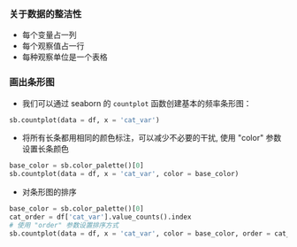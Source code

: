 ### 关于数据的整洁性

- 每个变量占一列
- 每个观察值占一行
- 每种观察单位是一个表格

### 画出条形图

- 我们可以通过 seaborn 的 `countplot` 函数创建基本的频率条形图：

```python
sb.countplot(data = df, x = 'cat_var')
```

- 将所有长条都用相同的颜色标注，可以减少不必要的干扰, 使用 "color" 参数设置长条颜色

```python
base_color = sb.color_palette()[0]
sb.countplot(data = df, x = 'cat_var', color = base_color)
```

- 对条形图的排序

```python
base_color = sb.color_palette()[0]
cat_order = df['cat_var'].value_counts().index
# 使用 "order" 参数设置排序方式
sb.countplot(data = df, x = 'cat_var', color = base_color, order = cat_order)
```
